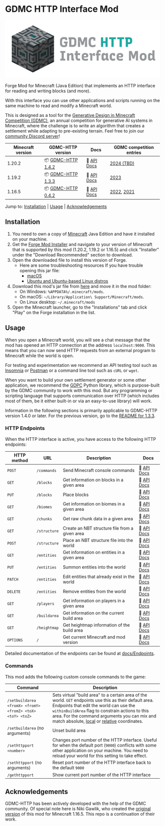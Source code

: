 # GDMC HTTP Interface Mod

![logo](./src/main/resources/logo.png)

Forge Mod for Minecraft (Java Edition) that implements an HTTP interface for reading and writing blocks (and more).

With this interface you can use other applications and scripts running on the same machine to read and modify a Minecraft world.

This is designed as a tool for the [Generative Design in Minecraft Competition (GDMC)](http://gendesignmc.engineering.nyu.edu/), an annual competition for generative AI systems in Minecraft, where the challenge is to write an algorithm that creates a settlement while adapting to pre-existing terrain. Feel free to join our [community Discord server](https://discord.gg/YwpPCRQWND)!

| Minecraft version | GDMC-HTTP version                                            | Docs                                                         | GDMC competition entries                                     |
| ----------------- | ------------------------------------------------------------ | ------------------------------------------------------------ | ------------------------------------------------------------ |
| 1.20.2            | 📦 [GDMC-HTTP 1.4.2](https://github.com/Niels-NTG/gdmc_http_interface/releases/tag/v1.4.2) | 📒 [API Docs](https://github.com/Niels-NTG/gdmc_http_interface/tree/v1.4.2/docs/Endpoints.md) | [2024 (TBD)](https://gendesignmc.wikidot.com/wiki:2024-settlement-generation-competition) |
| 1.19.2            | 📦 [GDMC-HTTP 1.3.3](https://github.com/Niels-NTG/gdmc_http_interface/releases/tag/v1.3.3) | 📒 [API Docs](https://github.com/Niels-NTG/gdmc_http_interface/tree/v1.3.3/docs/Endpoints.md) | [2023](https://gendesignmc.wikidot.com/wiki:2023-settlement-generation-competition) |
| 1.16.5            | 📦 [GDMC-HTTP 0.4.2](https://github.com/nikigawlik/gdmc_http_interface/releases/tag/v0.4.2) | 📒 [API Docs](https://github.com/nikigawlik/gdmc_http_interface/wiki) | [2022](https://gendesignmc.wikidot.com/wiki:2022-settlement-generation-competition), [2021](https://gendesignmc.wikidot.com/wiki:2021-settlement-generation-competition) |

Jump to: [Installation](#Installation) | [Usage](#Usage) | [Acknowledgements](#Acknowledgements)

## Installation

1. You need to own a copy of [Minecraft](https://www.minecraft.net/) Java Edition and have it installed on your machine.
2. Get the [Forge Mod Installer](https://files.minecraftforge.net/net/minecraftforge/forge/) and navigate to your version of Minecraft that is supported by this mod (1.20.2, 1.19.2 or 1.16.5) and click "Installer" under the "Download Recommended" section to download.
3. Open the downloaded file to install this version of Forge.
    - Here are some troubleshooting resources If you have trouble opening this jar file:
        - [macOS](https://discussions.apple.com/thread/252960079)
        - [Ubuntu and Ubuntu-based Linux distros](https://itsfoss.com/run-jar-file-ubuntu-linux/)
4. Download this mod's jar file from [here](https://github.com/Niels-NTG/gdmc_http_interface/releases/latest) and move it in the mod folder:
    - On Windows: `%APPDATA%/.minecraft/mods`.
    - On macOS: `~/Library/Application\ Support/Minecraft/mods`.
    - On Linux desktop: `~/.minecraft/mods`
5. Open the Minecraft launcher, go to the "Installations" tab and click "Play" on the Forge installation in the list.

## Usage

When you open a Minecraft world, you will see a chat message that the mod has opened an HTTP connection at the address `localhost:9000`. This means that you can now send HTTP requests from an external program to Minecraft while the world is open.

For testing and experimentation we recommend an API testing tool such as [Insomnia](https://insomnia.rest/) or [Postman](https://www.postman.com/) or a command line tool such as `cURL` or `wget`.

When you want to build your own settlement generator or some other application, we recommend the [GDPC](https://github.com/avdstaaij/gdpc) Python library, which is purpose-built by the GDMC community to work with this mod. But any programming or scripting language that supports communication over HTTP (which includes most of them, be it either built-in or via an easy-to-use library) will work.

Information in the following sections is primarily applicable to GDMC-HTTP version 1.4.0 or later. For the previous version, go to the [README for 1.3.3](https://github.com/Niels-NTG/gdmc_http_interface/blob/v1.3.3/README.md#Usage).

### HTTP Endpoints

When the HTTP interface is active, you have access to the following HTTP endpoints:

| HTTP method | URL          | Description                                    | Docs                                                                                                                                   |
|-------------|--------------|------------------------------------------------|----------------------------------------------------------------------------------------------------------------------------------------|
| `POST`      | `/commands`  | Send Minecraft console commands                | 📒 [API Docs](https://github.com/Niels-NTG/gdmc_http_interface/blob/v1.4.2/docs/Endpoints.md#Send-Commands-POST-commands)              |
| `GET`       | `/blocks`    | Get information on blocks in a given area      | 📒 [API Docs](https://github.com/Niels-NTG/gdmc_http_interface/blob/v1.4.2/docs/Endpoints.md#Read-blocks-GET-blocks)                   |
| `PUT`       | `/blocks`    | Place blocks                                   | 📒 [API Docs](https://github.com/Niels-NTG/gdmc_http_interface/blob/v1.4.2/docs/Endpoints.md#Place-blocks-PUT-blocks)                  |
| `GET`       | `/biomes`    | Get information on biomes in a given area      | 📒 [API Docs](https://github.com/Niels-NTG/gdmc_http_interface/blob/v1.4.2/docs/Endpoints.md#Read-biomes-GET-biomes)                   |
| `GET`       | `/chunks`    | Get raw chunk data in a given area             | 📒 [API Docs](https://github.com/Niels-NTG/gdmc_http_interface/blob/v1.4.2/docs/Endpoints.md#Read-chunk-data-get-chunks)               |
| `GET`       | `/structure` | Create an NBT structure file from a given area | 📒 [API Docs](https://github.com/Niels-NTG/gdmc_http_interface/blob/v1.4.2/docs/Endpoints.md#Create-NBT-structure-file-get-structure)  |
| `POST`      | `/structure` | Place an NBT structure file into the world     | 📒 [API Docs](https://github.com/Niels-NTG/gdmc_http_interface/blob/v1.4.2/docs/Endpoints.md#Place-NBT-structure-file-POST-structure)  |
| `GET`       | `/entities`  | Get information on entities in a given area    | 📒 [API Docs](https://github.com/Niels-NTG/gdmc_http_interface/blob/v1.4.2/docs/Endpoints.md#Read-entities-GET-entities)               |
| `PUT`       | `/entities`  | Summon entities into the world                 | 📒 [API Docs](https://github.com/Niels-NTG/gdmc_http_interface/blob/v1.4.2/docs/Endpoints.md#Create-entities-PUT-entities)             |
| `PATCH`     | `/entities`  | Edit entities that already exist in the world  | 📒 [API Docs](https://github.com/Niels-NTG/gdmc_http_interface/blob/v1.4.2/docs/Endpoints.md#Edit-entities-PATCH-entities)             |
| `DELETE`    | `/entities`  | Remove entities from the world                 | 📒 [API Docs](https://github.com/Niels-NTG/gdmc_http_interface/blob/v1.4.2/docs/Endpoints.md#Remove-entities-DELETE-entities)          |
| `GET`       | `/players`   | Get information on players in a given area     | 📒 [API Docs](https://github.com/Niels-NTG/gdmc_http_interface/blob/v1.4.2/docs/Endpoints.md#Read-players-GET-players)                 |
| `GET`       | `/buildarea` | Get information on the current build area      | 📒 [API Docs](https://github.com/Niels-NTG/gdmc_http_interface/blob/v1.4.2/docs/Endpoints.md#Get-build-area-GET-buildarea)             |
| `GET`       | `/heightmap` | Get heightmap information of the build area    | 📒 [API Docs](https://github.com/Niels-NTG/gdmc_http_interface/blob/v1.4.2/docs/Endpoints.md#Get-heightmap-GET-heightmap)              |
| `OPTIONS`   | `/`          | Get current Minecraft and mod version          | 📒 [API Docs](https://github.com/Niels-NTG/gdmc_http_interface/blob/v1.4.2/docs/Endpoints.md#Read-HTTP-interface-information-OPTIONS-) |

Detailed documentation of the endpoints can be found at [docs/Endpoints](./docs/Endpoints.md).

### Commands

This mod adds the following custom console commands to the game:

| Command                                                   | Description                                                                                                                                                                                                                                                                                                                                                                                                                         |
|-----------------------------------------------------------|-------------------------------------------------------------------------------------------------------------------------------------------------------------------------------------------------------------------------------------------------------------------------------------------------------------------------------------------------------------------------------------------------------------------------------------|
| `/setbuildarea <fromX> <fromY> <fromZ> <toX> <toY> <toZ>` | Sets virtual "build area" to a certain area of the world. `GET` endpoints use this as their default area. Endpoints that edit the world can use the `withinBuildArea` flag to constrain actions to this area. For the command arguments you can mix and match absolute, [local](https://minecraft.wiki/w/Coordinates#Local_coordinates) or [relative](https://minecraft.wiki/w/Coordinates#Relative_world_coordinates) coordinates. |
| `/setbuildarea` (no arguments)                            | Unset build area                                                                                                                                                                                                                                                                                                                                                                                                                    |
| `/sethttpport <number>`                                   | Changes port number of the HTTP interface. Useful for when the default port (`9000`) conflicts with some other application on your machine. You need to reload your world for this setting to take effect.                                                                                                                                                                                                                          |
| `/sethttpport` (no arguments)                             | Reset port number of the HTTP interface back to the default `9000`                                                                                                                                                                                                                                                                                                                                                                  |
| `/gethttpport`                                            | Show current port number of the HTTP interface                                                                                                                                                                                                                                                                                                                                                                                      |


## Acknowledgements

GDMC-HTTP has been actively developed with the help of the GDMC community. Of special note here is Niki Gawlik, who created the [original version](https://github.com/nilsgawlik/gdmc_http_interface) of this mod for Minecraft 1.16.5. This repo is a continuation of their work.
